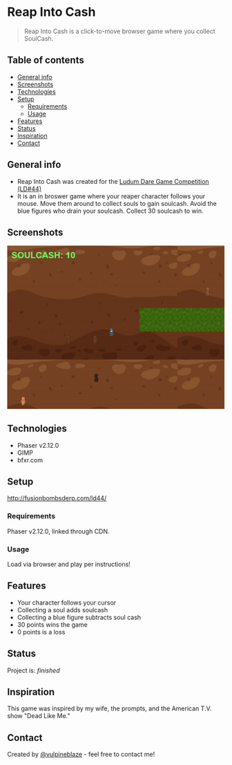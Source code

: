 # Reap Into Cash
> Reap Into Cash is a click-to-move browser game where you collect SoulCash. 

## Table of contents
* [General info](#general-info)
* [Screenshots](#screenshots)
* [Technologies](#technologies)
* [Setup](#setup)
  * [Requirements](#requirements)
  * [Usage](#usage)
* [Features](#features)
* [Status](#status)
* [Inspiration](#inspiration)
* [Contact](#contact)

## General info
* Reap Into Cash was created for the [Ludum Dare Game Competition (LD#44)](https://ldjam.com/about)
* It is an in broswer game where your reaper character follows your mouse.  Move them around to collect souls to gain soulcash.  Avoid the blue figures who drain your soulcash.  Collect 30 soulcash to win.

## Screenshots
![Game Play Screen](https://github.com/vulpineblaze/ld44_reap_into_cash/blob/master/image_source/screenshot.png)

## Technologies
* Phaser v2.12.0
* GIMP
* bfxr.com

## Setup
http://fusionbombsderp.com/ld44/

### Requirements
Phaser v2.12.0, linked through CDN.

### Usage
Load via browser and play per instructions!

## Features
* Your character follows your cursor
* Collecting a soul adds soulcash
* Collecting a blue figure subtracts soul cash
* 30 points wins the game
* 0 points is a loss

## Status
Project is: _finished_

## Inspiration
This game was inspired by my wife, the prompts, and the American T.V. show "Dead Like Me."

## Contact
Created by [@vulpineblaze](https://github.com/vulpineblaze) - feel free to contact me!
